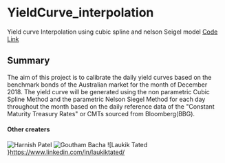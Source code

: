 # YieldCurve_interpolation
Yield curve Interpolation using cubic spline and nelson Seigel model
[Code Link](https://github.com/supreeth8/YieldCurve_interpolation/blob/master/Yield_curve_interpolation.ipynb)

## Summary
The aim of this project is to calibrate the daily yield curves based on the benchmark
bonds of the Australian market for the month of December 2018. The yield curve will
be generated using the non parametric Cubic Spline Method and the parametric Nelson
Siegel Method for each day throughout the month based on the daily reference data of
the "Constant Maturity Treasury Rates" or CMTs sourced from Bloomberg(BBG).

#### Other creaters
![Harnish Patel](https://www.linkedin.com/in/patel-harnish/)
![Goutham Bacha](https://www.linkedin.com/in/gouthambacha/)
![Laukik Tated }https://www.linkedin.com/in/laukiktated/
